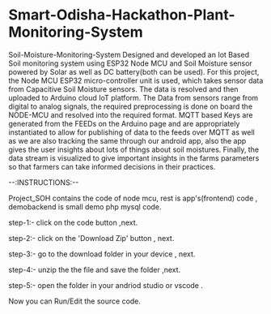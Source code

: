 # Smart-Odisha-Hackathon-Plant-Monitoring-System
Soil-Moisture-Monitoring-System
Designed and developed an Iot Based Soil monitoring system using ESP32 Node MCU and Soil Moisture sensor powered by Solar as well as DC battery(both can be used).
For this project, the Node MCU ESP32 micro-controller unit is used, which takes sensor data from  Capacitive Soil Moisture sensors. 
The data is resolved and then uploaded to Arduino cloud IoT platform.
The Data from sensors range from digital to analog signals, the required preprocessing is done on board the NODE-MCU and resolved into the required format. MQTT based Keys are generated from the FEEDs on the Arduino page and are appropriately instantiated to allow for publishing of data to the feeds over MQTT as well as we are also tracking the same through our android app, also the app gives the user insights about  lots  of things about soil moistures.
Finally, the data stream is visualized to give important insights in the farms parameters so that farmers can take informed decisions in their practices.


--:INSTRUCTIONS:--


Project_SOH contains the code of node mcu, rest is app's(frontend) code , demobackend is small demo php mysql code.


step-1:-
click on the code button ,next. 


step-2:-
click on the 'Download Zip' button , next.


step-3:-
go to the download folder in your device , next.


step-4:-
unzip the the file and save the folder ,next.


step-5:-
open the folder in your andriod studio or vscode .



Now you can Run/Edit the source code.
